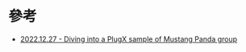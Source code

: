 



# 參考
- [2022.12.27 - Diving into a PlugX sample of Mustang Panda group](https://kienmanowar.wordpress.com/2022/12/27/diving-into-a-plugx-sample-of-mustang-panda-group/)
